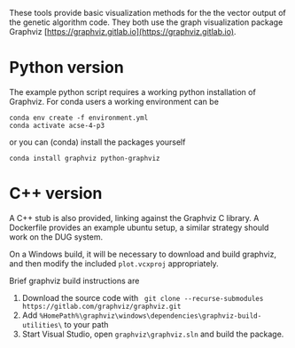 These tools provide basic visualization methods for the the vector output of the genetic algorithm code. They both use the graph
visualization package Graphviz [https://graphviz.gitlab.io](https://graphviz.gitlab.io).

Python version
==============

The example python script requires a working python installation of Graphviz. For conda users a working environment can be 

```
conda env create -f environment.yml
conda activate acse-4-p3
```

or you can (conda) install the packages yourself
```
conda install graphviz python-graphviz
```

C++ version
===========

A C++ stub is also provided, linking against the Graphviz C library. A Dockerfile provides an example ubuntu setup, a similar strategy should work on the DUG system.

On a Windows build, it will be necessary to download and build graphviz, and then modify the included `plot.vcxproj` appropriately.

Brief graphviz build instructions are

 1. Download the source code with  ` git clone --recurse-submodules https://gitlab.com/graphviz/graphviz.git`
 2. Add `%HomePath%\graphviz\windows\dependencies\graphviz-build-utilities\` to your path
 3. Start Visual Studio, open `graphviz\graphviz.sln` and build the package.

